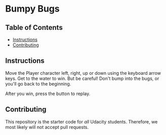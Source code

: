 # Bumpy Bugs

## Table of Contents

- [Instructions](#instructions)
- [Contributing](#contributing)

## Instructions

Move the Player character left, right, up or down using the keyboard arrow keys. Get to the water to win. But be careful! Don't bump into the bugs, or you'll go back to the beginning. 

After you win, press the button to replay.

## Contributing

This repository is the starter code for _all_ Udacity students. Therefore, we most likely will not accept pull requests.
